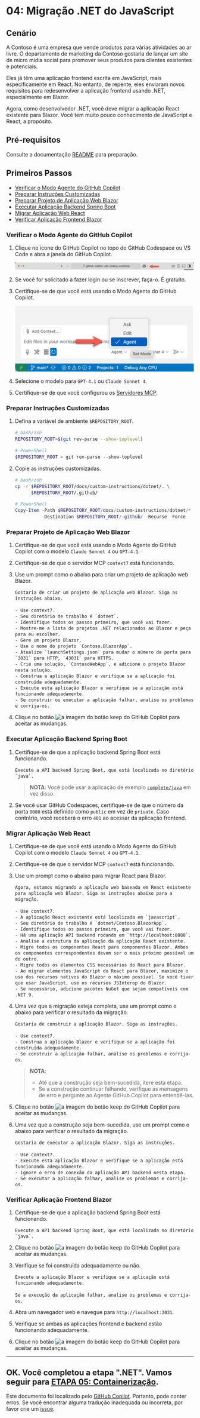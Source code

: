 # 04: Migração .NET do JavaScript

## Cenário

A Contoso é uma empresa que vende produtos para várias atividades ao ar livre. O departamento de marketing da Contoso gostaria de lançar um site de micro mídia social para promover seus produtos para clientes existentes e potenciais.

Eles já têm uma aplicação frontend escrita em JavaScript, mais especificamente em React. No entanto, de repente, eles enviaram novos requisitos para redesenvolver a aplicação frontend usando .NET, especialmente em Blazor.

Agora, como desenvolvedor .NET, você deve migrar a aplicação React existente para Blazor. Você tem muito pouco conhecimento de JavaScript e React, a propósito.

## Pré-requisitos

Consulte a documentação [README](../README.md) para preparação.

## Primeiros Passos

- [Verificar o Modo Agente do GitHub Copilot](#verificar-o-modo-agente-do-github-copilot)
- [Preparar Instruções Customizadas](#preparar-instruções-customizadas)
- [Preparar Projeto de Aplicação Web Blazor](#preparar-projeto-de-aplicação-web-blazor)
- [Executar Aplicação Backend Spring Boot](#executar-aplicação-backend-spring-boot)
- [Migrar Aplicação Web React](#migrar-aplicação-web-react)
- [Verificar Aplicação Frontend Blazor](#verificar-aplicação-frontend-blazor)

### Verificar o Modo Agente do GitHub Copilot

1. Clique no ícone do GitHub Copilot no topo do GitHub Codespace ou VS Code e abra a janela do GitHub Copilot.

   ![Abrir GitHub Copilot Chat](../../../docs/images/setup-02.png)

1. Se você for solicitado a fazer login ou se inscrever, faça-o. É gratuito.
1. Certifique-se de que você está usando o Modo Agente do GitHub Copilot.

   ![Modo Agente do GitHub Copilot](../../../docs/images/setup-03.png)

1. Selecione o modelo para `GPT-4.1` ou `Claude Sonnet 4`.
1. Certifique-se de que você configurou os [Servidores MCP](./00-setup.md#configurar-servidores-mcp).

### Preparar Instruções Customizadas

1. Defina a variável de ambiente `$REPOSITORY_ROOT`.

   ```bash
   # bash/zsh
   REPOSITORY_ROOT=$(git rev-parse --show-toplevel)
   ```

   ```powershell
   # PowerShell
   $REPOSITORY_ROOT = git rev-parse --show-toplevel
   ```

1. Copie as instruções customizadas.

    ```bash
    # bash/zsh
    cp -r $REPOSITORY_ROOT/docs/custom-instructions/dotnet/. \
          $REPOSITORY_ROOT/.github/
    ```

    ```powershell
    # PowerShell
    Copy-Item -Path $REPOSITORY_ROOT/docs/custom-instructions/dotnet/* `
              -Destination $REPOSITORY_ROOT/.github/ -Recurse -Force
    ```

### Preparar Projeto de Aplicação Web Blazor

1. Certifique-se de que você está usando o Modo Agente do GitHub Copilot com o modelo `Claude Sonnet 4` ou `GPT-4.1`.
1. Certifique-se de que o servidor MCP `context7` está funcionando.
1. Use um prompt como o abaixo para criar um projeto de aplicação web Blazor.

    ```text
    Gostaria de criar um projeto de aplicação web Blazor. Siga as instruções abaixo.

    - Use context7.
    - Seu diretório de trabalho é `dotnet`.
    - Identifique todos os passos primeiro, que você vai fazer.
    - Mostre-me a lista de projetos .NET relacionados ao Blazor e peça para eu escolher.
    - Gere um projeto Blazor.
    - Use o nome do projeto `Contoso.BlazorApp`.
    - Atualize `launchSettings.json` para mudar o número da porta para `3031` para HTTP, `43031` para HTTPS.
    - Crie uma solução, `ContosoWebApp`, e adicione o projeto Blazor nesta solução.
    - Construa a aplicação Blazor e verifique se a aplicação foi construída adequadamente.
    - Execute esta aplicação Blazor e verifique se a aplicação está funcionando adequadamente.
    - Se construir ou executar a aplicação falhar, analise os problemas e corrija-os.
    ```

1. Clique no botão ![a imagem do botão keep](https://img.shields.io/badge/keep-blue) do GitHub Copilot para aceitar as mudanças.

### Executar Aplicação Backend Spring Boot

1. Certifique-se de que a aplicação backend Spring Boot está funcionando.

    ```text
    Execute a API backend Spring Boot, que está localizada no diretório `java`.
    ```

   > **NOTA**: Você pode usar a aplicação de exemplo [`complete/java`](../complete/java/) em vez disso.

1. Se você usar GitHub Codespaces, certifique-se de que o número da porta `8080` está definido como `public` em vez de `private`. Caso contrário, você receberá o erro `401` ao acessar da aplicação frontend.

### Migrar Aplicação Web React

1. Certifique-se de que você está usando o Modo Agente do GitHub Copilot com o modelo `Claude Sonnet 4` ou `GPT-4.1`.
1. Certifique-se de que o servidor MCP `context7` está funcionando.
1. Use um prompt como o abaixo para migrar React para Blazor.

    ```text
    Agora, estamos migrando a aplicação web baseada em React existente para aplicação web Blazor. Siga as instruções abaixo para a migração.
    
    - Use context7.
    - A aplicação React existente está localizada em `javascript`.
    - Seu diretório de trabalho é `dotnet/Contoso.BlazorApp`.
    - Identifique todos os passos primeiro, que você vai fazer.
    - Há uma aplicação API backend rodando em `http://localhost:8080`.
    - Analise a estrutura da aplicação da aplicação React existente.
    - Migre todos os componentes React para componentes Blazor. Ambos os componentes correspondentes devem ser o mais próximo possível um do outro.
    - Migre todos os elementos CSS necessários do React para Blazor.
    - Ao migrar elementos JavaScript do React para Blazor, maximize o uso dos recursos nativos do Blazor o máximo possível. Se você tiver que usar JavaScript, use os recursos JSInterop do Blazor.
    - Se necessário, adicione pacotes NuGet que sejam compatíveis com .NET 9.
    ```

1. Uma vez que a migração esteja completa, use um prompt como o abaixo para verificar o resultado da migração.

    ```text
    Gostaria de construir a aplicação Blazor. Siga as instruções.

    - Use context7.
    - Construa a aplicação Blazor e verifique se a aplicação foi construída adequadamente.
    - Se construir a aplicação falhar, analise os problemas e corrija-os.
    ```

   > **NOTA**:
   >
   > - Até que a construção seja bem-sucedida, itere esta etapa.
   > - Se a construção continuar falhando, verifique as mensagens de erro e pergunte ao Agente GitHub Copilot para entendê-las.

1. Clique no botão ![a imagem do botão keep](https://img.shields.io/badge/keep-blue) do GitHub Copilot para aceitar as mudanças.
1. Uma vez que a construção seja bem-sucedida, use um prompt como o abaixo para verificar o resultado da migração.

    ```text
    Gostaria de executar a aplicação Blazor. Siga as instruções.

    - Use context7.
    - Execute esta aplicação Blazor e verifique se a aplicação está funcionando adequadamente.
    - Ignore o erro de conexão da aplicação API backend nesta etapa.
    - Se executar a aplicação falhar, analise os problemas e corrija-os.
    ```

### Verificar Aplicação Frontend Blazor

1. Certifique-se de que a aplicação backend Spring Boot está funcionando.

    ```text
    Execute a API backend Spring Boot, que está localizada no diretório `java`.
    ```

1. Clique no botão ![a imagem do botão keep](https://img.shields.io/badge/keep-blue) do GitHub Copilot para aceitar as mudanças.
1. Verifique se foi construída adequadamente ou não.

    ```text
    Execute a aplicação Blazor e verifique se a aplicação está funcionando adequadamente.

    Se a execução da aplicação falhar, analise os problemas e corrija-os.
    ```

1. Abra um navegador web e navegue para `http://localhost:3031`.
1. Verifique se ambas as aplicações frontend e backend estão funcionando adequadamente.
1. Clique no botão ![a imagem do botão keep](https://img.shields.io/badge/keep-blue) do GitHub Copilot para aceitar as mudanças.

---

OK. Você completou a etapa ".NET". Vamos seguir para [ETAPA 05: Containerização](./05-containerization.md).
---

Este documento foi localizado pelo [GitHub Copilot](https://docs.github.com/copilot/about-github-copilot/what-is-github-copilot). Portanto, pode conter erros. Se você encontrar alguma tradução inadequada ou incorreta, por favor crie um [issue](../../issues).
